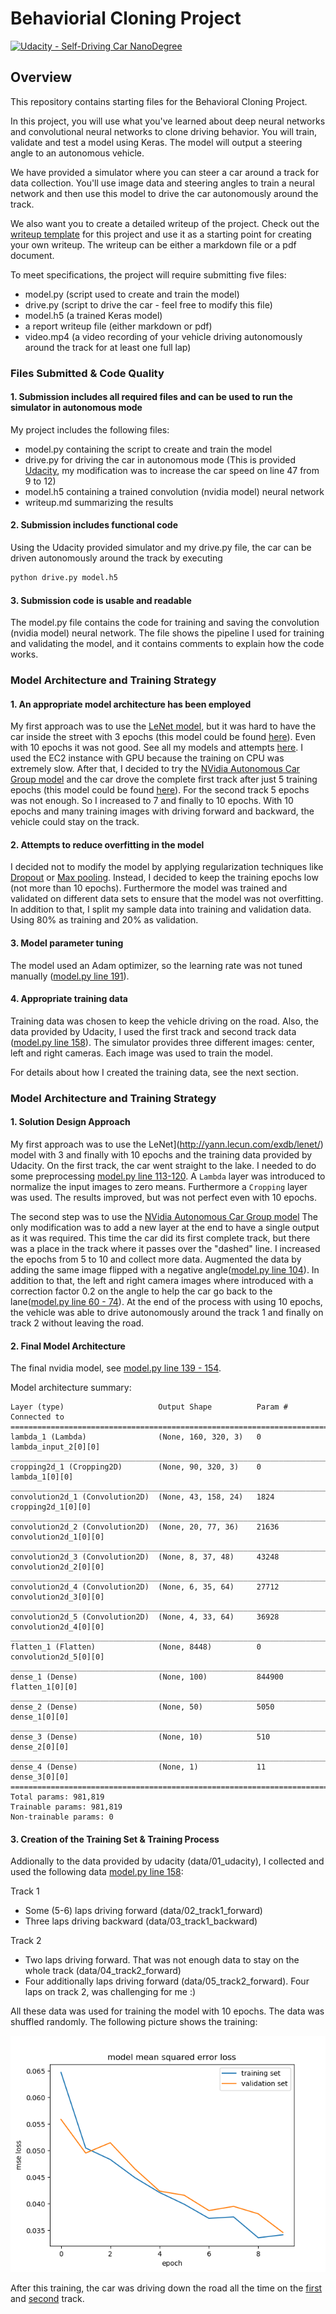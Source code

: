 # Behaviorial Cloning Project

[![Udacity - Self-Driving Car NanoDegree](https://s3.amazonaws.com/udacity-sdc/github/shield-carnd.svg)](http://www.udacity.com/drive)

Overview
---
This repository contains starting files for the Behavioral Cloning Project.

In this project, you will use what you've learned about deep neural networks and convolutional neural networks to clone driving behavior. You will train, validate and test a model using Keras. The model will output a steering angle to an autonomous vehicle.

We have provided a simulator where you can steer a car around a track for data collection. You'll use image data and steering angles to train a neural network and then use this model to drive the car autonomously around the track.

We also want you to create a detailed writeup of the project. Check out the [writeup template](https://github.com/udacity/CarND-Behavioral-Cloning-P3/blob/master/writeup_template.md) for this project and use it as a starting point for creating your own writeup. The writeup can be either a markdown file or a pdf document.

To meet specifications, the project will require submitting five files: 
* model.py (script used to create and train the model)
* drive.py (script to drive the car - feel free to modify this file)
* model.h5 (a trained Keras model)
* a report writeup file (either markdown or pdf)
* video.mp4 (a video recording of your vehicle driving autonomously around the track for at least one full lap)

### Files Submitted & Code Quality

#### 1. Submission includes all required files and can be used to run the simulator in autonomous mode

My project includes the following files:
* model.py containing the script to create and train the model
* drive.py for driving the car in autonomous mode (This is provided [Udacity](https://github.com/udacity/CarND-Behavioral-Cloning-P3/blob/master/drive.py), my modification was to increase the car speed on line 47 from 9 to 12)
* model.h5 containing a trained convolution (nvidia model) neural network
* writeup.md summarizing the results

#### 2. Submission includes functional code
Using the Udacity provided simulator and my drive.py file, the car can be driven autonomously around the track by executing
```sh
python drive.py model.h5
```

#### 3. Submission code is usable and readable

The model.py file contains the code for training and saving the convolution (nvidia model) neural network. The file shows the pipeline I used for training and validating the model, and it contains comments to explain how the code works.

### Model Architecture and Training Strategy

#### 1. An appropriate model architecture has been employed

My first approach was to use the [LeNet model](http://yann.lecun.com/exdb/lenet/), but it was hard to have the car inside the street with 3 epochs (this model could be found [here](model.py#L123-L136)). Even with 10 epochs it was not good. See all my models and attempts [here](models/). I used the EC2 instance with GPU because the training on CPU was extremely slow.
After that, I decided to try the [NVidia Autonomous Car Group model](https://devblogs.nvidia.com/parallelforall/deep-learning-self-driving-cars/) and the car drove the complete first track after just 5 training epochs (this model could be found [here](model.py#L139-L154)). For the second track 5 epochs was not enough. So I increased to 7 and finally to 10 epochs. With 10 epochs and many training images with driving forward and backward, the vehicle could stay on the track.


#### 2. Attempts to reduce overfitting in the model

I decided not to modify the model by applying regularization techniques like [Dropout](https://en.wikipedia.org/wiki/Dropout_(neural_networks)) or [Max pooling](https://en.wikipedia.org/wiki/Convolutional_neural_network#Max_pooling_shape). Instead, I decided to keep the training epochs low (not more than 10 epochs). Furthermore the model was trained and validated on different data sets to ensure that the model was not overfitting.
In addition to that, I split my sample data into training and validation data. Using 80% as training and 20% as validation.


#### 3. Model parameter tuning

The model used an Adam optimizer, so the learning rate was not tuned manually ([model.py line 191](model.py#L191)).

#### 4. Appropriate training data

Training data was chosen to keep the vehicle driving on the road. Also, the data provided by Udacity, I used the first track and second track data ([model.py line 158](model.py#L158)). The simulator provides three different images: center, left and right cameras. Each image was used to train the model.

For details about how I created the training data, see the next section.

### Model Architecture and Training Strategy

#### 1. Solution Design Approach

My first approach was to use the LeNet](http://yann.lecun.com/exdb/lenet/) model with 3 and finally with 10 epochs and the training data provided by Udacity. On the first track, the car went straight to the lake. I needed to do some preprocessing [model.py line 113-120](model.py#L113-L120). A `Lambda` layer was introduced to normalize the input images to zero means. Furthermore a  `Cropping` layer was used. The results improved, but was not perfect even with 10 epochs.

The second step was to use the [NVidia Autonomous Car Group model](https://devblogs.nvidia.com/parallelforall/deep-learning-self-driving-cars/) The only modification was to add a new layer at the end to have a single output as it was required. This time the car did its first complete track, but there was a place in the track where it passes over the "dashed" line. I increased the epochs from 5 to 10 and collect more data.  Augmented the data by adding the same image flipped with a negative angle([model.py line 104](model.py#L104)). In addition to that, the left and right camera images where introduced with a correction factor 0.2 on the angle to help the car go back to the lane([model.py line 60 - 74](model.py#L60-L74)). At the end of the process with using 10 epochs, the vehicle was able to drive autonomously around the track 1 and finally on track 2 without leaving the road.


#### 2. Final Model Architecture

The final nvidia model, see [model.py line 139 - 154](model.py#L139-154).

Model architecture summary:

```
Layer (type)                     Output Shape          Param #     Connected to
====================================================================================================
lambda_1 (Lambda)                (None, 160, 320, 3)   0           lambda_input_2[0][0]
____________________________________________________________________________________________________
cropping2d_1 (Cropping2D)        (None, 90, 320, 3)    0           lambda_1[0][0]
____________________________________________________________________________________________________
convolution2d_1 (Convolution2D)  (None, 43, 158, 24)   1824        cropping2d_1[0][0]
____________________________________________________________________________________________________
convolution2d_2 (Convolution2D)  (None, 20, 77, 36)    21636       convolution2d_1[0][0]
____________________________________________________________________________________________________
convolution2d_3 (Convolution2D)  (None, 8, 37, 48)     43248       convolution2d_2[0][0]
____________________________________________________________________________________________________
convolution2d_4 (Convolution2D)  (None, 6, 35, 64)     27712       convolution2d_3[0][0]
____________________________________________________________________________________________________
convolution2d_5 (Convolution2D)  (None, 4, 33, 64)     36928       convolution2d_4[0][0]
____________________________________________________________________________________________________
flatten_1 (Flatten)              (None, 8448)          0           convolution2d_5[0][0]
____________________________________________________________________________________________________
dense_1 (Dense)                  (None, 100)           844900      flatten_1[0][0]
____________________________________________________________________________________________________
dense_2 (Dense)                  (None, 50)            5050        dense_1[0][0]
____________________________________________________________________________________________________
dense_3 (Dense)                  (None, 10)            510         dense_2[0][0]
____________________________________________________________________________________________________
dense_4 (Dense)                  (None, 1)             11          dense_3[0][0]
====================================================================================================
Total params: 981,819
Trainable params: 981,819
Non-trainable params: 0
```

#### 3. Creation of the Training Set & Training Process

Addionally to the data provided by udacity (data/01_udacity), I collected and used the following data [model.py line 158](model.py#L158):

Track 1
- Some (5-6) laps driving forward (data/02_track1_forward)
- Three laps driving backward (data/03_track1_backward)

Track 2
- Two laps driving forward. That was not enough data to stay on the whole track (data/04_track2_forward)
- Four additionally laps driving forward (data/05_track2_forward). Four laps on track 2, was challenging for me :)

All these data was used for training the model with 10 epochs. The data was shuffled randomly. The following picture shows the training:

![Model Mean-square ](images/model_mse_lost.png)

After this training, the car was driving down the road all the time on the [first](video_track1.mp4) and [second](video_track2.mp4) track.
